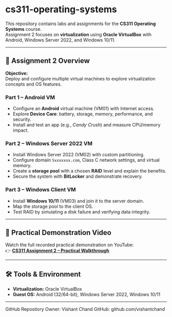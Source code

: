 # cs311-operating-systems
This repository contains labs and assignments for the **CS311 Operating Systems** course.  
Assignment 2 focuses on **virtualization** using **Oracle VirtualBox** with Android, Windows Server 2022, and Windows 10/11.

---

## 📝 Assignment 2 Overview
**Objective:**  
Deploy and configure multiple virtual machines to explore virtualization concepts and OS features.

### Part 1 – Android VM
- Configure an **Android** virtual machine (VM01) with Internet access.
- Explore **Device Care**: battery, storage, memory, performance, and security.
- Install and test an app (e.g., *Candy Crush*) and measure CPU/memory impact.

### Part 2 – Windows Server 2022 VM
- Install Windows Server 2022 (VM02) with custom partitioning.
- Configure domain `Sxxxxxxx.com`, Class C network settings, and virtual memory.
- Create a **storage pool** with a chosen **RAID** level and explain the benefits.
- Secure the system with **BitLocker** and demonstrate recovery.

### Part 3 – Windows Client VM
- Install **Windows 10/11** (VM03) and join it to the server domain.
- Map the storage pool to the client OS.
- Test RAID by simulating a disk failure and verifying data integrity.

---

## 🎥 Practical Demonstration Video
Watch the full recorded practical demonstration on YouTube:  
👉 [**CS311 Assignment 2 – Practical Walkthrough**](https://www.youtube.com/playlist?list=PLIkQGcEEajaEWuJvHXlly1Ba8oDRm4WeS)


---

## 🛠️ Tools & Environment
- **Virtualization:** Oracle VirtualBox 
- **Guest OS:** Android (32/64-bit), Windows Server 2022, Windows 10/11

---

GitHub Repository Owner: Vishant Chand
GitHub: github.com/vishantchand

